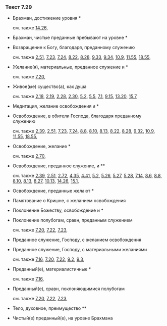 ### Текст 7.29
	
- Брахман, достижение уровня \*

	см. также  [14.26](../14/1426.md), 
	
- Брахман, чистые преданные пребывают на уровне \*

	
- Возвращение к Богу, благодаря, преданному служению

	см. также  [2.51](../02/0251.md),  [7.23](../07/0723.md),  [7.24](../07/0724.md),  [8.22](../08/0822.md),  [8.28](../08/0828.md),  [9.33](../09/0933.md),  [9.34](../09/0934.md),  [10.9](../10/1009.md),  [11.55](../11/1155.md),  [18.55](../18/1855.md), 
	
- Желание(я), материальные, преданное служение и \*

	см. также  [7.20](../07/0720.md), 
	
- Живое(ые) существо(а), как душа

	см. также  [2.18](../02/0218.md),  [2.19](../02/0219.md),  [2.28](../02/0228.md),  [2.30](../02/0230.md),  [5.2](../05/0502.md),  [5.5](../05/0505.md),  [7.1](../07/0701.md),  [9.15](../09/0915.md),  [13.20](../13/1320.md),  [15.7](../15/1507.md), 
	
- Медитация, желание освобождения и \*

	
- Освобождение, в обители Господа, благодаря преданному служению

	см. также  [2.39](../02/0239.md),  [2.51](../02/0251.md),  [7.23](../07/0723.md),  [7.24](../07/0724.md),  [8.8](../08/0808.md),  [8.10](../08/0810.md),  [8.13](../08/0813.md),  [8.22](../08/0822.md),  [8.28](../08/0828.md),  [9.32](../09/0932.md),  [10.9](../10/1009.md),  [11.55](../11/1155.md),  [18.55](../18/1855.md), 
	
- Освобождение, желание \*

	см. также  [2.70](../02/0270.md), 
	
- Освобождение, преданное служение, и \*\*

	см. также  [2.39](../02/0239.md),  [2.51](../02/0251.md),  [2.72](../02/0272.md),  [4.35](../04/0435.md),  [4.41](../04/0441.md),  [5.2](../05/0502.md),  [5.26](../05/0526.md),  [5.27](../05/0527.md),  [5.28](../05/0528.md),  [7.14](../07/0714.md),  [8.6](../08/0806.md),  [8.8](../08/0808.md),  [8.10](../08/0810.md),  [8.13](../08/0813.md),  [8.27](../08/0827.md),  [10.13](../10/1013.md),  [14.26](../14/1426.md),  [15.1](../15/1501.md), 
	
- Освобождение, преданные желают \*

	
- Памятование о Кришне, с желанием освобождения

	
- Поклонение Божеству, освобождение и \*

	
- Поклонение полубогам, сравн, преданным служением

	см. также  [7.20](../07/0720.md),  [7.22](../07/0722.md),  [7.23](../07/0723.md), 
	
- Преданное служение, Господу, с желанием освобождения

	
- Преданное служение, Господу, с материальными желаниями

	см. также  [7.16](../07/0716.md),  [7.20](../07/0720.md),  [7.22](../07/0722.md),  [9.2](../09/0902.md),  [9.3](../09/0903.md), 
	
- Преданный(е), материалистичные \*

	см. также  [7.16](../07/0716.md), 
	
- Преданный(е), сравн, поклоняющимися полубогам

	см. также  [7.20](../07/0720.md),  [7.22](../07/0722.md),  [7.23](../07/0723.md), 
	
- Тело, духовное, преимущество \*\*

	
- Чистый(е) преданный(е), на уровне Брахмана

